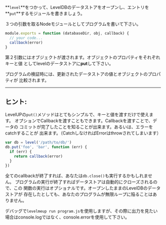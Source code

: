 **`level`**をつかって、LevelDBのデータストアをオープンし、エントリを
**`put`**するモジュールを書きましょう。

３つの引数を取るNodeモジュールとしてプログラムを書いて下さい。

```javascript
module.exports = function (databaseDir, obj, callback) {
  // your code...
  callback(error)
}
```

第２引数にはオブジェクトが渡されます。オブジェクトのプロパティをそれぞれキーと値
としてlevelのデータストアに**put**して下さい。

プログラムの検証時には、更新されたデータストアの値とオブジェクトのプロパティが
比較されます。

---

## ヒント:

LevelUPの`put()`メソッドはとてもシンプルで、キーと値を渡すだけで使えます。
オプションでCallbackを渡すこともできます。Callbackを渡すことで、データの
コミットが完了したことを知ることが出来ます。あるいは、エラーをcatchすることが
出来ます。（CatchしなければErrorはthrowされてしまいます）

```javascript
var db = level('/path/to/db/')
db.put('foo', 'bar', function (err) {
  if (err) {
    return callback(error)
  }
})
```

全てのcallbackが終了すれば、あなたは`db.close()`も実行するかもしれません。
プログラムの実行が終了すればデータストアは自動的にクローズされるので、この
関数の実行はオプショナルです。オープンしたままのLevelDBのデータストアが
存在したとしても、あなたのプログラムが無限ループに陥ることはありません。

デバッグで`levelmeup run program.js`を使用しますが、その際に出力を見たい
場合はconsole.logではなく、console.errorを使用して下さい。
